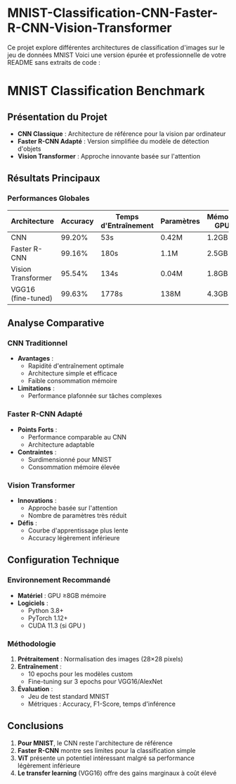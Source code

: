 # MNIST-Classification-CNN-Faster-R-CNN-Vision-Transformer
Ce projet explore différentes architectures de classification d'images sur le jeu de données MNIST
Voici une version épurée et professionnelle de votre README sans extraits de code :

# MNIST Classification Benchmark

## Présentation du Projet
- **CNN Classique** : Architecture de référence pour la vision par ordinateur
- **Faster R-CNN Adapté** : Version simplifiée du modèle de détection d'objets
- **Vision Transformer** : Approche innovante basée sur l'attention

## Résultats Principaux

### Performances Globales

| Architecture       | Accuracy | Temps d'Entraînement | Paramètres | Mémoire GPU |
|--------------------|----------|----------------------|------------|-------------|
| CNN                | 99.20%   | 53s                  | 0.42M      | 1.2GB       |
| Faster R-CNN       | 99.16%   | 180s                 | 1.1M       | 2.5GB       |
| Vision Transformer | 95.54%   | 134s                 | 0.04M      | 1.8GB       |
| VGG16 (fine-tuned) | 99.63%   | 1778s                | 138M       | 4.3GB       |

## Analyse Comparative

### CNN Traditionnel
- **Avantages** :
  - Rapidité d'entraînement optimale
  - Architecture simple et efficace
  - Faible consommation mémoire
- **Limitations** :
  - Performance plafonnée sur tâches complexes

### Faster R-CNN Adapté
- **Points Forts** :
  - Performance comparable au CNN
  - Architecture adaptable
- **Contraintes** : 
  - Surdimensionné pour MNIST
  - Consommation mémoire élevée

### Vision Transformer
- **Innovations** :
  - Approche basée sur l'attention
  - Nombre de paramètres très réduit
- **Défis** :
  - Courbe d'apprentissage plus lente
  - Accuracy légèrement inférieure

## Configuration Technique

### Environnement Recommandé
- **Matériel** : GPU  ≥8GB mémoire
- **Logiciels** :
  - Python 3.8+
  - PyTorch 1.12+
  - CUDA 11.3 (si GPU )

### Méthodologie
1. **Prétraitement** : Normalisation des images (28×28 pixels)
2. **Entraînement** :
   - 10 epochs pour les modèles custom
   - Fine-tuning sur 3 epochs pour VGG16/AlexNet
3. **Évaluation** : 
   - Jeu de test standard MNIST
   - Métriques : Accuracy, F1-Score, temps d'inférence

## Conclusions

1. **Pour MNIST**, le CNN reste l'architecture de référence
2. **Faster R-CNN** montre ses limites pour la classification simple
3. **ViT** présente un potentiel intéressant malgré sa performance légèrement inférieure
4. **Le transfer learning** (VGG16) offre des gains marginaux à coût élevé



